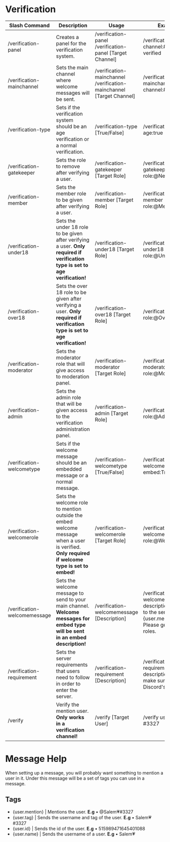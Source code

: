 # Verification
| Slash Command | Description | Usage | Example | Required? | Default |
|---|---|---|---|---|---|
| /verification-panel | Creates a panel for the verification system. | /verification-panel /verification-panel [Target Channel] | /verification-panel channel:#get-verified | True | Disabled |
| /verification-mainchannel | Sets the main channel where welcome messages will be sent. | /verification-mainchannel /verification-mainchannel [Target Channel] | /verification-mainchannel channel:#general | True | Channel is not set |
| /verification-type | Sets if the verification system should be an age verification or a normal verification. | /verification-type [True/False] | /verification-type age:true | False | Normal Verification |
| /verification-gatekeeper | Sets the role to remove after verifying a user. | /verification-gatekeeper [Target Role] | /verification-gatekeeper role:@New User | True | Role is not set |
| /verification-member | Sets the member role to be given after verifying a user. | /verification-member [Target Role] | /verification-member role:@Member | True | Role is not set |
| /verification-under18 | Sets the under 18 role to be given after verifying a user. **Only required if verification type is set to age verification!** | /verification-under18 [Target Role] | /verification-under18 role:@Under 18 | True | Role is not set |
| /verification-over18 | Sets the over 18 role to be given after verifying a user. **Only required if verification type is set to age verification!** | /verification-over18 [Target Role] | /verification-over18 role:@Over 18 | True | Role is not set |
| /verification-moderator | Sets the moderator role that will give access to moderation panel. | /verification-moderator [Target Role] | /verification-moderator role:@Moderator | True | Role is not set |
| /verification-admin | Sets the admin role that will be given access to the verification administration panel. | /verification-admin [Target Role] | /verification-admin role:@Admin | True | Role is not set |
| /verification-welcometype | Sets if the welcome message should be an embedded message or a normal message. | /verification-welcometype [True/False] | /verification-welcometype embed:True | False | Embed Message |
| /verification-welcomerole | Sets the welcome role to mention outside the embed welcome message when a user is verified. **Only required if welcome type is set to embed!** | /verification-welcomerole [Target Role] | /verification-welcomerole role:@Welcome Ping | False | Role is not set |
| /verification-welcomemessage | Sets the welcome message to send to your main channel. **Welcome messages for embed type will be sent in an embed description!** | /verification-welcomemessage [Description] | /verification-welcomemessage description:Welcome to the server {user.mention}! Please get some roles. | False | Welcome to the server @Salem💗#3327! |
| /verification-requirement | Sets the server requirements that users need to follow in order to enter the server. | /verification-requirement [Description] | /verification-requirement description:Please make sure to follow Discord's TOS! | False | No requirement is set |
| /verify | Verify the mention user. **Only works in a verification channel!** | /verify [Target User] | /verify user:Salem💗#3327 | True | Not Verified |

# Message Help

When setting up a message, you will probably want something to mention a user in it. Under this message will be a set of tags you can use in a message.

## Tags

- {user.mention} | Mentions the user. **E.g** • @Salem💗#3327
- {user.tag} | Sends the username and tag of the user. **E.g** • Salem💗#3327
- {user.id} | Sends the id of the user. **E.g** • 515989471645401088
- {user.name} | Sends the username of a user. **E.g** • Salem💗
